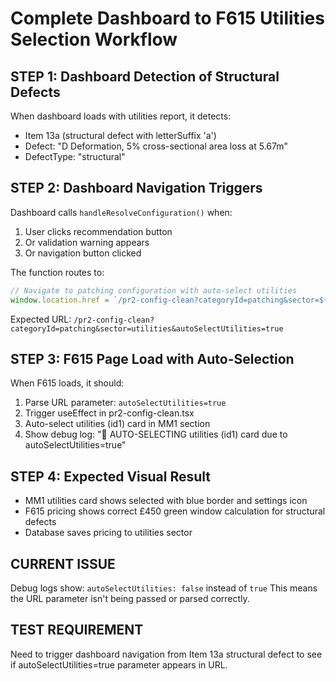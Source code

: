 # Complete Dashboard to F615 Utilities Selection Workflow

## STEP 1: Dashboard Detection of Structural Defects
When dashboard loads with utilities report, it detects:
- Item 13a (structural defect with letterSuffix 'a')
- Defect: "D Deformation, 5% cross-sectional area loss at 5.67m"
- DefectType: "structural"

## STEP 2: Dashboard Navigation Triggers
Dashboard calls `handleResolveConfiguration()` when:
1. User clicks recommendation button
2. Or validation warning appears 
3. Or navigation button clicked

The function routes to:
```javascript
// Navigate to patching configuration with auto-select utilities
window.location.href = `/pr2-config-clean?categoryId=patching&sector=${currentSector.id}&autoSelectUtilities=true`;
```

Expected URL: `/pr2-config-clean?categoryId=patching&sector=utilities&autoSelectUtilities=true`

## STEP 3: F615 Page Load with Auto-Selection
When F615 loads, it should:
1. Parse URL parameter: `autoSelectUtilities=true`
2. Trigger useEffect in pr2-config-clean.tsx
3. Auto-select utilities (id1) card in MM1 section
4. Show debug log: "🎯 AUTO-SELECTING utilities (id1) card due to autoSelectUtilities=true"

## STEP 4: Expected Visual Result
- MM1 utilities card shows selected with blue border and settings icon
- F615 pricing shows correct £450 green window calculation for structural defects
- Database saves pricing to utilities sector

## CURRENT ISSUE
Debug logs show: `autoSelectUtilities: false` instead of `true`
This means the URL parameter isn't being passed or parsed correctly.

## TEST REQUIREMENT
Need to trigger dashboard navigation from Item 13a structural defect to see if autoSelectUtilities=true parameter appears in URL.